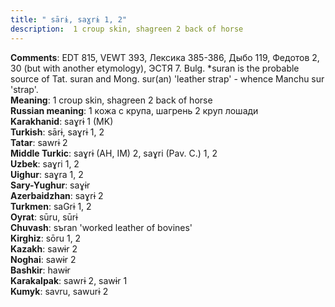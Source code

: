 ```yaml
---
title: " sārɨ, saɣrɨ 1, 2"
description:  1 croup skin, shagreen 2 back of horse
---
```


<strong>Comments</strong>:  EDT 815, VEWT 393, Лексика 385-386, Дыбо 119, Федотов 2, 30 (but with another etymology), ЭСТЯ 7. Bulg. *suran is the probable source of Tat. suran and Mong. sur(an) 'leather strap' - whence Manchu sur 'strap'.<br>
<strong>Meaning</strong>:  1 croup skin, shagreen 2 back of horse<br>
<strong>Russian meaning</strong>:  1 кожа с крупа, шагрень 2 круп лошади<br>
<strong>Karakhanid</strong>:  saɣrɨ 1 (MK)<br>
<strong>Turkish</strong>:  sārɨ, saɣrɨ 1, 2<br>
<strong>Tatar</strong>:  sawrɨ 2<br>
<strong>Middle Turkic</strong>:  saɣrɨ (AH, IM) 2, saɣri (Pav. C.) 1, 2<br>
<strong>Uzbek</strong>:  saɣri 1, 2<br>
<strong>Uighur</strong>:  saɣra 1, 2<br>
<strong>Sary-Yughur</strong>:  saɣɨr<br>
<strong>Azerbaidzhan</strong>:  saɣrɨ 2<br>
<strong>Turkmen</strong>:  saGrɨ 1, 2<br>
<strong>Oyrat</strong>:  sūru, sūrɨ<br>
<strong>Chuvash</strong>:  sъran 'worked leather of bovines'<br>
<strong>Kirghiz</strong>:  sōru 1, 2<br>
<strong>Kazakh</strong>:  sawɨr 2<br>
<strong>Noghai</strong>:  sawɨr 2<br>
<strong>Bashkir</strong>:  hawɨr<br>
<strong>Karakalpak</strong>:  sawrɨ 2, sawɨr 1<br>
<strong>Kumyk</strong>:  savru, sawurɨ 2<br>


